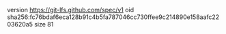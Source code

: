 version https://git-lfs.github.com/spec/v1
oid sha256:fc76bdaf6eca128b91c4b5fa787046cc730ffee9c214890e158aafc2203620a5
size 81
